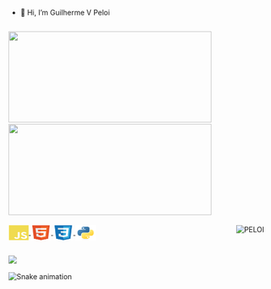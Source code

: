 - 👋 Hi, I’m Guilherme V Peloi

##
<div>
  <a href="https://https://github.com/gvpeloi">
  <img height="180em" img width="400em"src="https://github-readme-stats.vercel.app/api?username=gvpeloi&show_icons=true&theme=dracula&include_all_commits=true&count_private=true"/>
  <img height="180em" img width="400em" src="https://github-readme-stats.vercel.app/api/top-langs/?username=gvpeloi&layout=compact&langs_count=16&theme=dracula"/>
</div>
  <div style="display: inline_block"><br>
  <img align="center" alt="Mila-Js" height="30" width="40" src="https://raw.githubusercontent.com/devicons/devicon/master/icons/javascript/javascript-plain.svg">
  <img align="center" alt="Mila-HTML" height="30" width="40" src="https://raw.githubusercontent.com/devicons/devicon/master/icons/html5/html5-original.svg">
  <img align="center" alt="Mila-CSS" height="30" width="40" src="https://raw.githubusercontent.com/devicons/devicon/master/icons/css3/css3-original.svg">
  <img align="center" alt="Mila-Python" height="30" width="40" src="https://raw.githubusercontent.com/devicons/devicon/master/icons/python/python-original.svg">
    
  <img height="180em" align="right" alt="PELOI" src="https://lh3.googleusercontent.com/euLtjU645t6Y3_yBGifWB__jh6Ja4BbDz86nO7YRONDtS0bMYnklShG-aJficNLZ16vlNpY2ZKtXc98hNxTm7Bl6IX1P-GB6iDh0Bf-D12Fwtx8gfKIviqXfnl5prtxQFd-h9KiwRu0KZOTKg4FUJmteAVY-hf-IXNK8v1NLfU4vQ0BfwJqHtw_CbZus7E6oFh3U4xdUrwc_X5j0cGK8crDseemVc_qzjihbI5ffe_aWP2KbHBYBHlcKpqIZ_Fs1t1L7N5XAYkaiZ-6tJXHNLik1GutZb6a3b2Ix9XQgHE7ivMi1v6pcOjsFyu1tdDDfNqknoc0m1WwFRh64ZuEe6E5G6T2rvJB8R7_QONCop-FzhT5PnjPV95VuOa4DyUGNm_C7hmSpHX_EoZhf6MM-shcw8fXf-vQzstBLfQ1AlTh1Xs-Yhizf-vzknF5dKZAvReeo0f72RwlFJg6yK434z6H1-oXQgtzy70Zjd6OKruE3tO39LaG2DOMzJEAvGf6S5ihhrCv8dkTj6YJrBe_Om03xR1Chcmmg5aY78tc0_OUgh6JPaczkpOY7jF8n0o_EH42NgM16DrmqOtbx2HpHo6YWrAqEMaRxQwps4Eq-yxh9t8CB_ZNM61fZPns8uqrcmmW3pcKR6Wa-L1BHeYYXgGZswjCJ6QFADlqfQT1-6P1c1vW06aPc8lonS2tfpljby7_uwVYyQtpFGZoBf75HI3qd=w600-h582-no?authuser=0">
 </div>
  
  ##
  
  <div> 
 <a href="https://www.linkedin.com/in/guilherme-valterano-peloi-01b9b297/" target="_blank"><img src="https://img.shields.io/badge/-LinkedIn-%230077B5?style=for-the-badge&logo=linkedin&logoColor=white" target="_blank"></a> 
 
  ![Snake animation](https://github.com/camilinhaparis/camilinhaparis/blob/output/github-contribution-grid-snake.svg)
 
</div>
